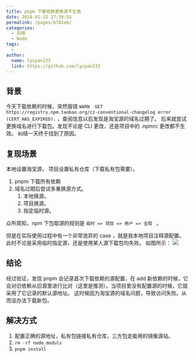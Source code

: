```yaml
---
title: pnpm 下载依赖更换源不生效
date: 2024-01-22 17:39:53
permalink: /pages/b781eb/
categories:
  - 后端
  - Node
tags:
  - 
author: 
  name: lycpan233
  link: https://github.com/lycpan233
---
```

## 背景

今天下载依赖的时候，突然报错 ` WARN  GET https://registry.npm.taobao.org/cz-conventional-changelog error (CERT_HAS_EXPIRED). ` ，查阅信息以后发现是淘宝源的域名过期了。
后来就尝试更换域名进行下载包。发现不论是 CLI 更改，还是项目中的 .npmrc 更改都不生效。
纠结一天终于找到了原因。


## 复现场景

本地设置淘宝源， 项目设置私有仓库（下载私有包需要）。

1. pnpm 下载所有依赖
2. 域名过期后尝试多重换源方式。
    1. 本地换源。
    2. 项目换源。
    3. 指定临时源。

众所周知，npm 下包取源的规则是 `临时 => 项目 => 用户 => 全局 ` 。

但是在实际使用过程中有一个非常诡异的 case ，就是我本地项目注释源配置。
此时不论是采用临时指定源，还是使用某人源下载包均失败。
如图所示：
![](https://jsd.cdn.zzko.cn/gh/lycpan233/img/blog/A78B22F3-832B-4CDE-BE3A-F169C014899A.png)


## 结论

经过验证，发现 pnpm 会记录首次下载依赖的源配置，在 add 新依赖的时候，它会对旧依赖从旧源里进行比对（这里是推测）。当项目里没有配置源的时候，它就采用了它记录的默认源地址。
这时候因为淘宝源的域名问题，导致访问失败。从而没办法下载新包。

## 解决方式

1. 配置正确的源地址，私有包链接私有仓库，三方包走能用的镜像源站。
2. `rm -rf node_moduls` 
3. `pnpm install`